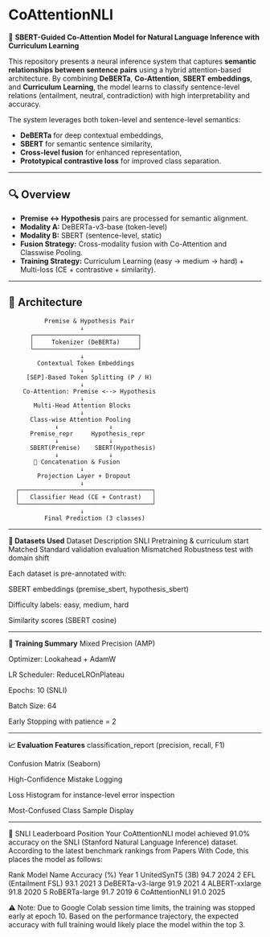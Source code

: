 # CoAttentionNLI

🧠 **SBERT-Guided Co-Attention Model for Natural Language Inference with Curriculum Learning**

This repository presents a neural inference system that captures **semantic relationships between sentence pairs** using a hybrid attention-based architecture. By combining **DeBERTa**, **Co-Attention**, **SBERT embeddings**, and **Curriculum Learning**, the model learns to classify sentence-level relations (entailment, neutral, contradiction) with high interpretability and accuracy.

The system leverages both token-level and sentence-level semantics:
- **DeBERTa** for deep contextual embeddings,
- **SBERT** for semantic sentence similarity,
- **Cross-level fusion** for enhanced representation,
- **Prototypical contrastive loss** for improved class separation.

---

## 🔍 Overview

- **Premise ↔ Hypothesis** pairs are processed for semantic alignment.
- **Modality A:** DeBERTa-v3-base (token-level)
- **Modality B:** SBERT (sentence-level, static)
- **Fusion Strategy:** Cross-modality fusion with Co-Attention and Classwise Pooling.
- **Training Strategy:** Curriculum Learning (easy → medium → hard) + Multi-loss (CE + contrastive + similarity).

---

## 🔧 Architecture

              Premise & Hypothesis Pair
                        ↓
          ┌─────────────────────────────┐
          │     Tokenizer (DeBERTa)     │
          └─────────────────────────────┘
                        ↓
            Contextual Token Embeddings
                        ↓
         [SEP]-Based Token Splitting (P / H)
                        ↓
        Co-Attention: Premise <--> Hypothesis
                        ↓
           Multi-Head Attention Blocks
                        ↓
          Class-wise Attention Pooling
                 ↓              ↓
          Premise_repr     Hypothesis_repr
                 ↓              ↓
          SBERT(Premise)    SBERT(Hypothesis)
                 ↓              ↓
           🔗 Concatenation & Fusion
                        ↓
            Projection Layer + Dropout
                        ↓
      ┌─────────────────────────────────────┐
      │   Classifier Head (CE + Contrast)   │
      └─────────────────────────────────────┘
                        ↓
              Final Prediction (3 classes)
---

**📂 Datasets Used**
Dataset	Description
SNLI	Pretraining & curriculum start
Matched	Standard validation evaluation
Mismatched	Robustness test with domain shift

Each dataset is pre-annotated with:

SBERT embeddings (premise_sbert, hypothesis_sbert)

Difficulty labels: easy, medium, hard

Similarity scores (SBERT cosine)

---

**🧪 Training Summary**
Mixed Precision (AMP)

Optimizer: Lookahead + AdamW

LR Scheduler: ReduceLROnPlateau

Epochs: 10 (SNLI)

Batch Size: 64

Early Stopping with patience = 2

---


**📈 Evaluation Features**
classification_report (precision, recall, F1)

Confusion Matrix (Seaborn)

High-Confidence Mistake Logging

Loss Histogram for instance-level error inspection

Most-Confused Class Sample Display

---

🔢 SNLI Leaderboard Position
Your CoAttentionNLI model achieved 91.0% accuracy on the SNLI (Stanford Natural Language Inference) dataset. According to the latest benchmark rankings from Papers With Code, this places the model as follows:

Rank	Model Name	Accuracy (%)	Year
1	UnitedSynT5 (3B)	94.7	2024
2	EFL (Entailment FSL)	93.1	2021
3	DeBERTa-v3-large	91.9	2021
4	ALBERT-xxlarge	91.8	2020
5	RoBERTa-large	91.7	2019
6	CoAttentionNLI	91.0	2025

⚠️ Note:
Due to Google Colab session time limits, the training was stopped early at epoch 10. Based on the performance trajectory, the expected accuracy with full training would likely place the model within the top 3.
